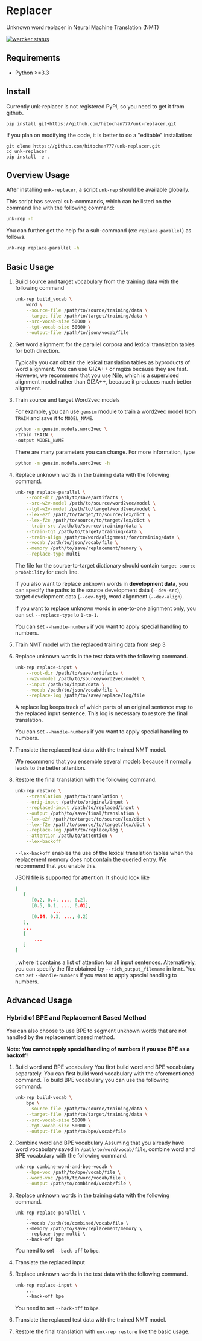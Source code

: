 # Replacer

Unknown word replacer in Neural Machine Translation (NMT)

[![wercker status](https://app.wercker.com/status/f85bf4841c6422cd5ddfba7bdf635318/s/ "wercker status")](https://app.wercker.com/project/byKey/f85bf4841c6422cd5ddfba7bdf635318)

## Requirements
- Python >=3.3

## Install
Currently unk-replacer is not registered PyPI, so you need to
get it from github.

```
pip install git+https://github.com/hitochan777/unk-replacer.git
```

If you plan on modifying the code, it is better to do a "editable" installation:

```
git clone https://github.com/hitochan777/unk-replacer.git
cd unk-replacer
pip install -e .
```

## Overview Usage

After installing `unk-replacer`, a script `unk-rep` should be
available globally.

This script has several sub-commands, which can be listed on the command line with the following command:
 
```bash
unk-rep -h
```

You can further get the help for a sub-command (ex: `replace-parallel`) as follows.

```bash
unk-rep replace-parallel -h
```

## Basic Usage

1. Build source and target vocabulary from the training data with the following command

    ```bash
    unk-rep build_vocab \
        word \
        --source-file /path/to/source/training/data \
        --target-file /path/to/target/training/data \
        --src-vocab-size 50000 \
        --tgt-vocab-size 50000 \
        --output-file /path/to/json/vocab/file
    ```

2. Get word alignment for the parallel corpora and lexical translation tables for both direction.
   
   Typically you can obtain the lexical translation tables as byproducts 
   of word alignment. 
   You can use GIZA++ or mgiza because they are fast.
   However, we recommend that you use [Nile](https://TODO.com),
   which is a supervised alignment model rather than GIZA++, 
   because it produces much better alignment.

3. Train source and target Word2vec models
   
   For example, you can use `gensim` module to train a word2vec model from `TRAIN`
   and save it to `MODEL_NAME`.
 
   ```bash
   python -m gensim.models.word2vec \
   -train TRAIN \
   -output MODEL_NAME
   ```
   
   There are many parameters you can change.
   For more information, type
   
   ```bash
   python -m gensim.models.word2vec -h
   ```

4. Replace unknown words in the training data with the
    following command.
   
    ```bash
    unk-rep replace-parallel \
        --root-dir /path/to/save/artifacts \
        --src-w2v-model /path/to/source/word2vec/model \
        --tgt-w2v-model /path/to/target/word2vec/model \
        --lex-e2f /path/to/target/to/source/lex/dict \
        --lex-f2e /path/to/source/to/target/lex/dict \
        --train-src /path/to/source/training/data \
        --train-tgt /path/to/target/training/data \
        --train-align /path/to/word/alignment/for/training/data \
        --vocab /path/to/json/vocab/file \
        --memory /path/to/save/replacement/memory \
        --replace-type multi
    ```
    
    The file for the source-to-target dictionary should contain `target source probability` for each line.

    If you also want to replace unknown words in **development data**,
    you can specify the paths to the source development data (`--dev-src`), target development data (`--dev-tgt`), 
    word alignment (`--dev-align`).
    
    If you want to replace unknown words in one-to-one alignment only, you can set `--replace-type` to `1-to-1`.
    
    You can set `--handle-numbers` if you want to apply special handling to numbers.   

5. Train NMT model with the replaced training data from step 3

6. Replace unknown words in the test data with the following command.

    ```bash
    unk-rep replace-input \
        --root-dir /path/to/save/artifacts \
        --w2v-model /path/to/source/word2vec/model \
        --input /path/to/input/data \
        --vocab /path/to/json/vocab/file \
        --replace-log /path/to/save/replace/log/file
    ```
    A replace log keeps track of which parts of an original sentence
    map to the replaced input sentence.
    This log is necessary to restore the final translation.
    
    You can set `--handle-numbers` if you want to apply special handling to numbers.

7. Translate the replaced test data with the trained NMT model.

    We recommend that you ensemble several models because it normally
    leads to the better attention.

8. Restore the final translation with the following command.

    ```bash
    unk-rep restore \
        --translation /path/to/translation \
        --orig-input /path/to/original/input \
        --replaced-input /path/to/replaced/input \
        --output /path/to/save/final/translation \
        --lex-e2f /path/to/target/to/source/lex/dict \
        --lex-f2e /path/to/source/to/target/lex/dict \
        --replace-log /path/to/replace/log \
        --attention /path/to/attention \
        --lex-backoff
    ```
    
    `--lex-backoff` enables the use of the lexical translation tables
    when the replacement memory does not contain the queried entry.
    We recommend that you enable this.
    
    JSON file is supported for attention.
    It should look like
    ```json
    [
       [
          [0.2, 0.4, ..., 0.2],
          [0.5, 0.1, ..., 0.01],
                  ...
          [0.04, 0.3, ..., 0.2]
       ],
       ...
       [
           ... 
       ]
    ]
    ```
    , where it contains a list of attention for all input sentences. 
    Alternatively, you can specify the file obtained by `--rich_output_filename` in `knmt`.
    You can set `--handle-numbers` if you want to apply special handling to numbers.
    
## Advanced Usage

### Hybrid of BPE and Replacement Based Method

You can also choose to use BPE to segment unknown words
that are not handled by the replacement based method.

**Note: You cannot apply special handling of numbers if you use BPE as a backoff!**

1. Build word and BPE vocabulary
    You first build word and BPE vocabulary separately.
    You can first build word vocabulary with the aforementioned command.
    To build BPE vocabulary you can use the following command.
    ```bash
    unk-rep build-vocab \
        bpe \
        --source-file /path/to/source/training/data \
        --target-file /path/to/target/training/data \
        --src-vocab-size 50000 \
        --tgt-vocab-size 50000 \
        --output-file /path/to/bpe/vocab/file
    ```

2. Combine word and BPE vocabulary
    Assuming that you already have word vocabulary saved in `/path/to/word/vocab/file`,
    combine word and BPE vocabulary with the following command.
    ```bash
    unk-rep combine-word-and-bpe-vocab \
        --bpe-voc /path/to/bpe/vocab/file \
        --word-voc /path/to/word/vocab/file \
        --output /path/to/combined/vocab/file \
    ```
    
3. Replace unknown words in the training data with the
    following command.
    
    ```
    unk-rep replace-parallel \
        ...
        --vocab /path/to/combined/vocab/file \
        --memory /path/to/save/replacement/memory \
        --replace-type multi \
        --back-off bpe
    ```
    You need to set `--back-off` to `bpe`.
    
4. Translate the replaced input

5. Replace unknown words in the test data with the following command.

    ```bash
    unk-rep replace-input \
        ...
        --back-off bpe
    ```
    You need to set `--back-off` to `bpe`.

6. Translate the replaced test data with the trained NMT model.

7. Restore the final translation with `unk-rep restore` like the basic usage.

